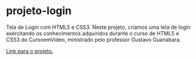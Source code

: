 # projeto-login
 Tela de Login com HTML5 e CSS3.
 Neste projeto, criamos uma tela de login exercitando os conhecimentos adquiridos durante o curso de HTML5 e CSS3 do CursoemVideo, ministrado pelo professor Gustavo Guanabara.

 <a href="https://hiediferreira.github.io/projeto-login/" target=_blank>Link para o projeto.</a>
  
